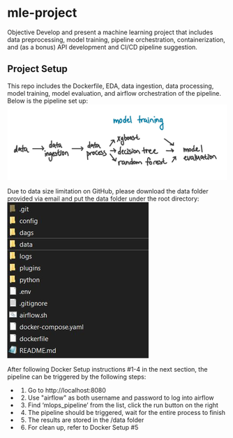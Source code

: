 # mle-project

Objective Develop and present a machine learning project that includes data preprocessing, model training, pipeline orchestration, containerization, and (as a bonus) API development and CI/CD pipeline suggestion.

## Project Setup
This repo includes the Dockerfile, EDA, data ingestion, data processing, model training, model evaluation, and airflow orchestration of the pipeline. Below is the pipeline set up:
![Logo](images/pipeline.jpeg)

Due to data size limitation on GitHub, please download the data folder provided via email and put the data folder under the root directory:
![Logo](images/datafolder.jpeg)

After following Docker Setup instructions #1-4 in the next section, the pipeline can be triggered by the following steps:
- 1. Go to http://localhost:8080
- 2. Use "airflow" as both username and password to log into airflow
- 3. Find ‘mlops_pipeline’ from the list, click the run button on the right
- 4. The pipeline should be triggered, wait for the entire process to finish
- 5. The results are stored in the /data folder
- 6. For clean up, refer to Docker Setup #5
